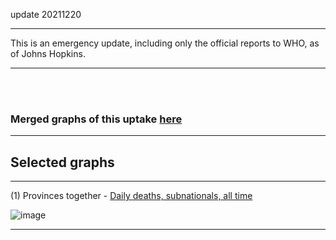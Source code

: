 
update 20211220


*********************************************************************************************
This is an emergency update, including only the official reports to WHO, as of Johns Hopkins.
*********************************************************************************************

<br/><br/>



### Merged graphs of this uptake [here](https://github.com/pourmalek/CovidVisualizedCountry/blob/main/20211220/graphs%20merge%2020211220.pdf)


****

## Selected graphs

****

(1) Provinces together - [Daily deaths, subnationals, all time](https://github.com/pourmalek/CovidVisualizedCountry/blob/main/20211220/output/JOHN/graph%2011%20COVID-19%20daily%20deaths%2C%20Canada%2C%20subnational%2C%20Johns%20Hopkins.pdf)

![image](https://user-images.githubusercontent.com/30849720/146828845-2f46d1b7-5b74-4a9a-aeed-b6bd30912de9.png)

****
